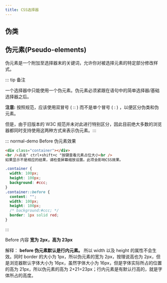 ```yaml
---
title: CSS选择器
---
```


## 伪类

## 伪元素(Pseudo-elements)

伪元素是一个附加至选择器末的关键词，允许你对被选择元素的特定部分修改样式。

::: tip 备注

一个选择器中只能使用一个伪元素。伪元素必须紧跟在语句中的简单选择器/基础选择器之后。

**注意:** 按照规范，应该使用双冒号 ( :: ) 而不是单个冒号 ( : ) ，以便区分伪类和伪元素。

但是，由于旧版本的 W3C 规范并未对此进行特别区分，因此目前绝大多数的浏览器都同时支持使用这两种方式来表示伪元素。:::

::: normal-demo Before 伪元素效果

```html
<div class="container"></div>
<br />点击" ctrl+shift+c "按键查看元素占位大小<br />
如果显示不是相应的结果，请检查屏幕缩放设置。此项会影响CSS效果。
```

```css
.container {
  width: 100px;
  height: 100px;
  background: #ccc;
}
.container::before {
  content: "";
  width: 100px;
  height: 100px;
  /* background:#ccc; */
  border: 1px solid red;
}
```

:::

Before 内容 **宽为 2px，高为 23px**

解释： **before 伪元素默认是行内元素。** 所以 width 以及 height 的属性不会生效。同时 border 的大小为 1px，所以伪元素的宽为 2px，按理说高也为 2px，但是浏览器默认字体大小为 16px，虽然字体大小为 16px，但是字体实际所占的位置的高为 21px，所以伪元素的高为 2+21=23px；行内元素是有默认行高的，就是字体所占的高度。
